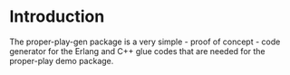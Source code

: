 Introduction
============

The proper-play-gen package is a very simple - proof of concept - code
generator for the Erlang and C++ glue codes that are needed for the
proper-play demo package.
